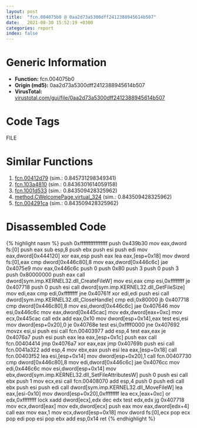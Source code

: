 ```yaml
---
layout: post
title:  "fcn.004075b0 @ 0aa2d73a5300dff2412388945614b507"
date:   2021-08-30 15:52:19 +0300
categories: report
index: false
---
```


# Generic Information
- **Function:** fcn.004075b0
- **Origin (md5):** 0aa2d73a5300dff2412388945614b507
- **VirusTotal:** [virustotal.com/gui/file/0aa2d73a5300dff2412388945614b507][virustotal_ref]

# Code Tags
<span class="tag" id="FILE">FILE</span>


# Similar Functions

1. [fcn.00412d79][similar_1_ref] (sim.: 0.845731298349341)
2. [fcn.103a4810][similar_2_ref] (sim.: 0.8436301614059158)
3. [fcn.1001d533][similar_3_ref] (sim.: 0.843509428325962)
4. [method.CWelcomePage.virtual\_324][similar_4_ref] (sim.: 0.843509428325962)
5. [fcn.004291ca][similar_5_ref] (sim.: 0.843509428325962)


# Disassembled Code

{% highlight nasm %}
push 0xffffffffffffffff
push 0x439b30
mov eax,dword fs:[0]
push eax
sub esp,8
push ebx
push esi
push edi
mov eax,dword[0x444120]
xor eax,esp
push eax
lea eax,[esp+0x18]
mov dword fs:[0],eax
cmp dword[0x446c80],8
mov eax,dword[0x446c6c]
jae 0x4075e9
mov eax,0x446c6c
push 0
push 0x80
push 3
push 0
push 3
push 0x80000000
push eax
call dword[sym.imp.KERNEL32.dll_CreateFileW]
mov esi,eax
cmp esi,0xffffffff
je 0x407718
push 0
push esi
call dword[sym.imp.KERNEL32.dll_GetFileSize]
mov edi,eax
cmp edi,0xffffffff
jne 0x40761f
xor edi,edi
push esi
call dword[sym.imp.KERNEL32.dll_CloseHandle]
cmp edi,0x80000
jb 0x407718
cmp dword[0x446c80],8
mov esi,dword[0x446c6c]
jae 0x407646
mov esi,0x446c6c
mov eax,dword[0x445cac]
mov edx,dword[eax+0xc]
mov ecx,0x445cac
call edx
add eax,0x10
mov dword[esp+0x14],eax
test esi,esi
mov dword[esp+0x20],0
je 0x40768e
test esi,0xffff0000
jne 0x407692
movzx esi,si
push esi
call fcn.00403977
add esp,4
test eax,eax
je 0x4076a7
push esi
push eax
lea eax,[esp+0x1c]
push eax
call fcn.00404414
jmp 0x4076a7
xor eax,eax
jmp 0x40769b
push esi
call fcn.0041a322
add esp,4
mov ebx,eax
push esi
lea eax,[esp+0x18]
call fcn.00403f52
lea esi,[esp+0x14]
mov dword[esp+0x20],1
call fcn.00407730
cmp dword[0x446c80],8
mov edi,dword[0x446c6c]
jae 0x4076cc
mov edi,0x446c6c
mov esi,dword[esp+0x14]
mov ebx,dword[sym.imp.KERNEL32.dll_SetFileAttributesW]
push 0
push esi
call ebx
push 1
mov ecx,esi
call fcn.00408070
add esp,4
push 0
push edi
call ebx
push esi
push edi
call dword[sym.imp.KERNEL32.dll_MoveFileW]
lea eax,[esi-0x10]
mov dword[esp+0x20],0xffffffff
lea ecx,[eax+0xc]
or edx,0xffffffff
lock xadd dword[ecx],edx
dec edx
test edx,edx
jg 0x407718
mov ecx,dword[eax]
mov edx,dword[ecx]
push eax
mov eax,dword[edx+4]
call eax
mov eax,1
mov ecx,dword[esp+0x18]
mov dword fs:[0],ecx
pop ecx
pop edi
pop esi
pop ebx
add esp,0x14
ret
{% endhighlight %}


[similar_1_ref]: /report/fcn.00412d79@7b00dd8f2abf54a73bfb09681334ff78
[similar_2_ref]: /report/fcn.103a4810@2585b133c2e70968905cce13b1fc2654
[similar_3_ref]: /report/fcn.1001d533@481b545f5c18f2fce1caac67ddc419e8
[similar_4_ref]: /report/method.CWelcomePage.virtual_324@44e1ffcf4e71f4505c09d520fd75f1e4
[similar_5_ref]: /report/fcn.004291ca@44e1ffcf4e71f4505c09d520fd75f1e4
[virustotal_ref]: https://www.virustotal.com/gui/file/0aa2d73a5300dff2412388945614b507